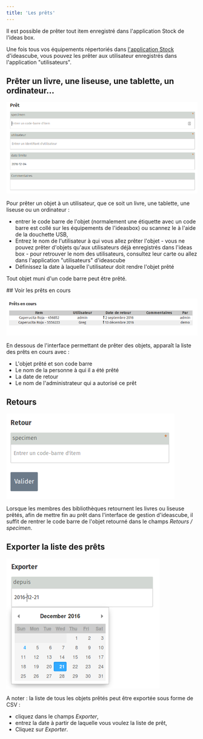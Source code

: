 ```yaml
---
title: 'Les prêts'
---
```


Il est possible de prêter tout item enregistré dans l'application Stock de l'ideas box.

Une fois tous vos équipements répertoriés dans [l'application Stock](../stock/) d'ideascube, vous pouvez les prêter aux utilisateur enregistrés dans l'application "utilisateurs". 

## Prêter un livre, une liseuse, une tablette, un ordinateur...


![](pret.png)

Pour prêter un objet  à un utilisateur, que ce soit un livre, une tablette, une liseuse ou un ordinateur : 
* entrer le code barre de l'objet (normalement une étiquette avec un code barre est collé sur les équipements de l'ideasbox) ou scannez le à l'aide de la douchette USB, 
* Entrez le nom de l'utilisateur à qui vous allez prêter l'objet - vous ne pouvez prêter d'objets qu'aux utilisateurs déjà enregistrés dans l'ideas box - pour retrouver le nom des utilisateurs, consultez leur carte ou allez dans l'application "utilisateurs" d'ideascube
* Définissez la date  à laquelle l'utilisateur doit rendre l'objet prêté

Tout objet muni d'un code barre peut être prêté.

## Voir les prêts en cours

![](liste-prets.png)

En dessous de l'interface permettant de prêter des objets, apparaît la liste des prêts en cours avec :
* L'objet prêté et son code barre
* Le nom de la personne à qui il a été prêté
* La date de retour
* Le nom de l'administrateur qui a autorisé ce prêt

## Retours

![](retour.png)

Lorsque les membres des bibliothèques retournent les livres ou liseuse prêtés, afin de mettre fin au prêt dans l'interface de gestion d'ideascube, il suffit de rentrer le code barre de l'objet retourné dans le champs *Retours / specimen*.

## Exporter la liste des prêts

![](export-prets.png)

A noter : la liste de tous les objets prêtés peut être exportée sous forme de CSV :  
* cliquez dans le champs *Exporter*, 
* entrez la date à partir de laquelle vous voulez la liste de prêt, 
* Cliquez sur *Exporter*.
